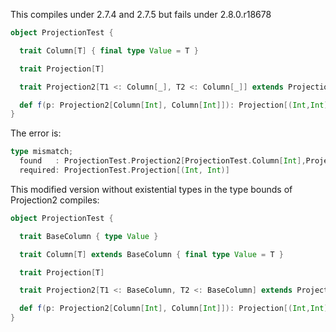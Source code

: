 This compiles under 2.7.4 and 2.7.5 but fails under 2.8.0.r18678

```scala
object ProjectionTest {

  trait Column[T] { final type Value = T }

  trait Projection[T]

  trait Projection2[T1 <: Column[_], T2 <: Column[_]] extends Projection[(T1#Value, T2#Value)]

  def f(p: Projection2[Column[Int], Column[Int]]): Projection[(Int,Int)] = p
}
```

The error is:

```scala
type mismatch;
  found   : ProjectionTest.Projection2[ProjectionTest.Column[Int],ProjectionTest.Column[Int]]
  required: ProjectionTest.Projection[(Int, Int)]
```

This modified version without existential types in the type bounds of Projection2 compiles:

```scala
object ProjectionTest {

  trait BaseColumn { type Value }

  trait Column[T] extends BaseColumn { final type Value = T }

  trait Projection[T]

  trait Projection2[T1 <: BaseColumn, T2 <: BaseColumn] extends Projection[(T1#Value, T2#Value)]

  def f(p: Projection2[Column[Int], Column[Int]]): Projection[(Int,Int)] = p
}
```
